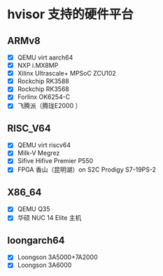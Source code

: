 # hvisor 支持的硬件平台

## ARMv8

- [x] QEMU virt aarch64
- [x] NXP i.MX8MP
- [x] Xilinx Ultrascale+ MPSoC ZCU102
- [x] Rockchip RK3588
- [x] Rockchip RK3568
- [x] Forlinx OK6254-C
- [x] 飞腾派（腾珑E2000 ）

## RISC\_V64

- [x] QEMU virt riscv64
- [x] Milk-V Megrez
- [x] Sifive Hifive Premier P550
- [x] FPGA 香山（昆明湖）on S2C Prodigy S7-19PS-2

## X86\_64
- [x] QEMU Q35
- [x] 华硕 NUC 14 Elite 主机

## loongarch64

- [x] Loongson 3A5000+7A2000
- [x] Loongson 3A6000
